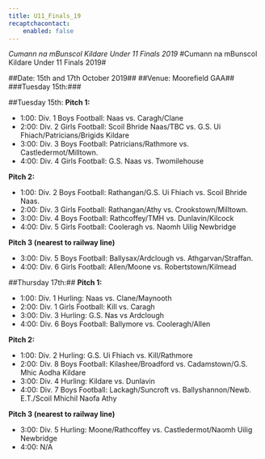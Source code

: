 ```yaml
---
title: U11_Finals_19
recaptchacontact:
    enabled: false
---
```


*Cumann na mBunscol Kildare Under 11 Finals 2019*
#Cumann na mBunscol Kildare Under 11 Finals 2019#

##Date: 15th and 17th October 2019##
##Venue: Moorefield GAA##
###Tuesday 15th:###

##Tuesday 15th:
**Pitch 1:**

* 1:00: Div. 1 Boys Football: Naas vs. Caragh/Clane
* 2:00: Div. 2 Girls Football: Scoil Bhride Naas/TBC vs. G.S. Ui Fhiach/Patricians/Brigids Kildare
* 3:00: Div. 3 Boys Football: Patricians/Rathmore vs. Castledermot/Milltown.
* 4:00: Div. 4 Girls Football: G.S. Naas vs. Twomilehouse

**Pitch 2:**

* 1:00: Div. 2 Boys Football: Rathangan/G.S. Ui Fhiach vs. Scoil Bhride Naas.
* 2:00: Div. 3 Girls Football: Rathangan/Athy vs. Crookstown/Milltown.
* 3:00: Div. 4 Boys Football: Rathcoffey/TMH vs. Dunlavin/Kilcock
* 4:00: Div. 5 Girls Football: Cooleragh vs. Naomh Uilig Newbridge

**Pitch 3 (nearest to railway line)**
 
* 3:00: Div. 5 Boys Football: Ballysax/Ardclough vs. Athgarvan/Straffan.
* 4:00: Div. 6 Girls Football: Allen/Moone vs. Robertstown/Kilmead

##Thursday 17th:##
**Pitch 1:**

* 1:00: Div. 1 Hurling: Naas vs. Clane/Maynooth
* 2:00: Div. 1 Girls Football: Kill vs. Caragh
* 3:00: Div. 3 Hurling: G.S. Nas vs Ardclough
* 4:00: Div. 6 Boys Football: Ballymore vs. Cooleragh/Allen

**Pitch 2:**

* 1:00: Div. 2 Hurling: G.S. Ui Fhiach vs. Kill/Rathmore
* 2:00: Div. 8 Boys Football: Kilashee/Broadford vs. Cadamstown/G.S. Mhic Aodha Kildare
* 3:00: Div. 4 Hurling: Kildare vs. Dunlavin
* 4:00: Div. 7 Boys Football: Lackagh/Suncroft vs. Ballyshannon/Newb. E.T./Scoil Mhichil Naofa Athy

**Pitch 3 (nearest to railway line)**
 
* 3:00: Div. 5 Hurling: Moone/Rathcoffey vs. Castledermot/Naomh Uilig Newbridge
* 4:00:  N/A
